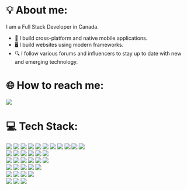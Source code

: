 # 💡 About me:
I am a Full Stack Developer in Canada.
- 🔨 I build cross-platform and native mobile applications.
- 🖥️ I build websites using modern frameworks.
- 🔍 I follow various forums and influencers to stay up to date with new and emerging technology.

# 🌐 How to reach me:
<img src="https://img.shields.io/badge/LinkedIn-0A66C2?style=for-the-badge&logo=linkedin&logoColor=white" />

# 💻 Tech Stack:
<div>
  <img src="https://img.shields.io/badge/JavaScript-323330?style=for-the-badge&logo=javascript&logoColor=F7DF1E" />
  <img src="https://img.shields.io/badge/HTML5-E34F26?style=for-the-badge&logo=html5&logoColor=white" />
  <img src="https://img.shields.io/badge/CSS3-1572B6?style=for-the-badge&logo=css3&logoColor=white" />
  <img src="https://img.shields.io/badge/C%23-239120?style=for-the-badge&logo=c-sharp&logoColor=white" />
  <img src="https://img.shields.io/badge/C%2B%2B-00599C?style=for-the-badge&logo=c%2B%2B&logoColor=white" />
  <img src="https://img.shields.io/badge/Java-ED8B00?style=for-the-badge" />
  <img src="https://img.shields.io/badge/Python-3776AB?style=for-the-badge&logo=python&logoColor=white" />
  <img src="https://img.shields.io/badge/Swift-F05138?style=for-the-badge&logo=swift&logoColor=white" />
  <img src="https://img.shields.io/badge/Kotlin-27282c?style=for-the-badge&logo=kotlin&logoColor=7F52FF" />
  <img src="https://img.shields.io/badge/PHP-777BB4?style=for-the-badge&logo=php&logoColor=white" />
  <img src="https://img.shields.io/badge/Xamarin-3498DB?style=for-the-badge&logo=xamarin&logoColor=white" />
</div>
<div>
  <img src="https://img.shields.io/badge/React-20232a?style=for-the-badge&logo=react&logoColor=61DAFB" />
  <img src="https://img.shields.io/badge/React Native-20232a?style=for-the-badge&logo=react&logoColor=61DAFB" />
  <img src="https://img.shields.io/badge/Svelte-FF3E00?style=for-the-badge&logo=svelte&logoColor=white" />
  <img src="https://img.shields.io/badge/Next.js-000000?style=for-the-badge&logo=next.js&logoColor=white" />
  <img src="https://img.shields.io/badge/Cordova-2a2a2a?style=for-the-badge&logo=apache-cordova&logoColor=4cc2e4" />
  <img src="https://img.shields.io/badge/.NET-512BD4?style=for-the-badge" />
</div>
<div>
  <img src="https://img.shields.io/badge/AWS-232F3E?style=for-the-badge&logo=amazon-aws&logoColor=white" />
  <img src="https://img.shields.io/badge/MongoDB-47A248?style=for-the-badge&logo=mongodb&logoColor=white" />
  <img src="https://img.shields.io/badge/Docker-2496ED?style=for-the-badge&logo=docker&logoColor=white" />
  <img src="https://img.shields.io/badge/Firebase-1a73e8?style=for-the-badge&logo=firebase&logoColor=FFCA28" />
  <img src="https://img.shields.io/badge/Netlify-000000?style=for-the-badge&logo=netlify&logoColor=00C7B7" />
  <img src="https://img.shields.io/badge/Google Cloud-4285F4?style=for-the-badge&logo=google-cloud&logoColor=white" />
</div>
<div>
  <img src="https://img.shields.io/badge/Mac-000000?style=for-the-badge&logo=macos&logoColor=white" />
  <img src="https://img.shields.io/badge/Windows-0078D6?style=for-the-badge&logo=windows&logoColor=white" />
  <img src="https://img.shields.io/badge/Visual Studio Code-007ACC?style=for-the-badge&logo=visual-studio-code&logoColor=white" />
  <img src="https://img.shields.io/badge/Android Studio-191b1d?style=for-the-badge&logo=android-studio&logoColor=3DDC84" />
  <img src="https://img.shields.io/badge/Xcode-147EFB?style=for-the-badge&logo=xcode&logoColor=white" />
</div>
<div>
  <img src="https://img.shields.io/badge/Figma-F24E1E?style=for-the-badge&logo=figma&logoColor=white" />
  <img src="https://img.shields.io/badge/Adobe Illustrator-FF9A00?style=for-the-badge&logo=adobe-illustrator&logoColor=white" />
  <img src="https://img.shields.io/badge/Adobe Photoshop-31A8FF?style=for-the-badge&logo=adobe-photoshop&logoColor=white" />
  <img src="https://img.shields.io/badge/Adobe XD-FF61F6?style=for-the-badge&logo=adobe-xd&logoColor=white" />
</div>
<div>
  <img src="https://img.shields.io/badge/Sass-CC6699?style=for-the-badge&logo=sass&logoColor=white" />
  <img src="https://img.shields.io/badge/Bootstrap-7952B3?style=for-the-badge&logo=bootstrap&logoColor=white" />
  <img src="https://img.shields.io/badge/Tailwind-06B6D4?style=for-the-badge&logo=tailwind-css&logoColor=white" />
</div>

<!--
**liko0007/liko0007** is a ✨ _special_ ✨ repository because its `README.md` (this file) appears on your GitHub profile.

Here are some ideas to get you started:

- 🔭 I’m currently working on ...
- 🌱 I’m currently learning ...
- 👯 I’m looking to collaborate on ...
- 🤔 I’m looking for help with ...
- 💬 Ask me about ...
- 📫 How to reach me: ...
- 😄 Pronouns: ...
- ⚡ Fun fact: ...
-->
